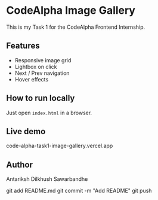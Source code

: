 # CodeAlpha Image Gallery
This is my Task 1 for the CodeAlpha Frontend Internship.

## Features
- Responsive image grid
- Lightbox on click
- Next / Prev navigation
- Hover effects

## How to run locally
Just open `index.html` in a browser.

## Live demo
code-alpha-task1-image-gallery.vercel.app

## Author
Antariksh Dilkhush Sawarbandhe

git add README.md
git commit -m "Add README"
git push

